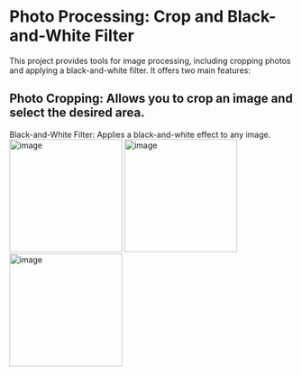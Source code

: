 


# Photo Processing: Crop and Black-and-White Filter

This project provides tools for image processing, including cropping photos and applying a black-and-white filter. It offers two main features:

## Photo Cropping: Allows you to crop an image and select the desired area.
Black-and-White Filter: Applies a black-and-white effect to any image.
<img width="200" alt="image" src="https://github.com/user-attachments/assets/25f6205d-7de9-4b5d-b97a-1d0b82992450"> <img width="200" alt="image" src="https://github.com/user-attachments/assets/192eec0e-d702-456e-94e5-4c9a38e2d376"> <img width="200" alt="image" src="https://github.com/user-attachments/assets/3fdd6489-b333-4d64-acf0-66393b05ff1f">

